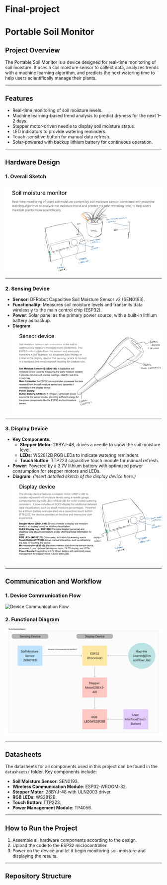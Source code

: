 # Final-project
# Portable Soil Monitor

## Project Overview
The Portable Soil Monitor is a device designed for real-time monitoring of soil moisture. It uses a soil moisture sensor to collect data, analyzes trends with a machine learning algorithm, and predicts the next watering time to help users scientifically manage their plants.

---

## Features
- Real-time monitoring of soil moisture levels.
- Machine learning-based trend analysis to predict dryness for the next 1–2 days.
- Stepper motor-driven needle to display soil moisture status.
- LED indicators to provide watering reminders.
- Touch-sensitive button for manual data refresh.
- Solar-powered with backup lithium battery for continuous operation.

---

## Hardware Design

### 1. Overall Sketch
![Overall Sketch](Slides/1.png)

---

### 2. Sensing Device
- **Sensor**: DFRobot Capacitive Soil Moisture Sensor v2 (SEN0193).
- **Functionality**: Measures soil moisture levels and transmits data wirelessly to the main control chip (ESP32).
- **Power**: Solar panel as the primary power source, with a built-in lithium battery as backup.
- **Diagram**:
![Sensing Device](Slides/2.png)


---

### 3. Display Device
- **Key Components**:
  - **Stepper Motor**: 28BYJ-48, drives a needle to show the soil moisture level.
  - **LEDs**: WS2812B RGB LEDs to indicate watering reminders.
  - **Touch Button**: TTP223 capacitive touch module for manual refresh.
- **Power**: Powered by a 3.7V lithium battery with optimized power consumption for stepper motors and LEDs.
- **Diagram**: *(Insert detailed sketch of the display device here.)*
![Display Device](Slides/3.png)

---

## Communication and Workflow

### 1. Device Communication Flow
![Device Communication Flow](diagrams/Device%20Communication%20Flow.jpg)

### 2. Functional Diagram
![Device Functional Diagram](diagrams/Device%20Functional%20Diagram.jpg)

---

## Datasheets
The datasheets for all components used in this project can be found in the `datasheets/` folder. Key components include:
- **Soil Moisture Sensor**: SEN0193.
- **Wireless Communication Module**: ESP32-WROOM-32.
- **Stepper Motor**: 28BYJ-48 with ULN2003 driver.
- **RGB LEDs**: WS2812B.
- **Touch Button**: TTP223.
- **Power Management Module**: TP4056.

---

## How to Run the Project
1. Assemble all hardware components according to the design.
2. Upload the code to the ESP32 microcontroller.
3. Power on the device and let it begin monitoring soil moisture and displaying the results.

---

## Repository Structure